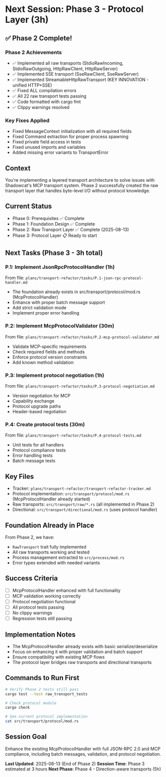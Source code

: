 # Next Session: Phase 3 - Protocol Layer (3h)

## ✅ Phase 2 Complete!

### Phase 2 Achievements
- ✅ Implemented all raw transports (StdioRawIncoming, StdioRawOutgoing, HttpRawClient, HttpRawServer)
- ✅ Implemented SSE transport (SseRawClient, SseRawServer)
- ✅ Implemented StreamableHttpRawTransport (KEY INNOVATION - unified HTTP+SSE)
- ✅ Fixed ALL compilation errors
- ✅ All 22 raw transport tests passing
- ✅ Code formatted with cargo fmt
- ✅ Clippy warnings resolved

### Key Fixes Applied
- Fixed MessageContext initialization with all required fields
- Fixed Command extraction for proper process spawning
- Fixed private field access in tests
- Fixed unused imports and variables
- Added missing error variants to TransportError

## Context
You're implementing a layered transport architecture to solve issues with Shadowcat's MCP transport system. Phase 2 successfully created the raw transport layer that handles byte-level I/O without protocol knowledge.

## Current Status
- Phase 0: Prerequisites ✅ Complete
- Phase 1: Foundation Design ✅ Complete  
- Phase 2: Raw Transport Layer ✅ Complete (2025-08-13)
- Phase 3: Protocol Layer 📋 Ready to start

## Next Tasks (Phase 3 - 3h total)

### P.1: Implement JsonRpcProtocolHandler (1h)
From file: `plans/transport-refactor/tasks/P.1-json-rpc-protocol-handler.md`
- The foundation already exists in src/transport/protocol/mod.rs (McpProtocolHandler)
- Enhance with proper batch message support
- Add strict validation mode
- Implement proper error handling

### P.2: Implement McpProtocolValidator (30m)
From file: `plans/transport-refactor/tasks/P.2-mcp-protocol-validator.md`
- Validate MCP-specific requirements
- Check required fields and methods
- Enforce protocol version constraints
- Add known method validation

### P.3: Implement protocol negotiation (1h)
From file: `plans/transport-refactor/tasks/P.3-protocol-negotiation.md`
- Version negotiation for MCP
- Capability exchange
- Protocol upgrade paths
- Header-based negotiation

### P.4: Create protocol tests (30m)
From file: `plans/transport-refactor/tasks/P.4-protocol-tests.md`
- Unit tests for all handlers
- Protocol compliance tests
- Error handling tests
- Batch message tests

## Key Files
- Tracker: `plans/transport-refactor/transport-refactor-tracker.md`
- Protocol implementation: `src/transport/protocol/mod.rs` (McpProtocolHandler already started)
- Raw transports: `src/transport/raw/*.rs` (all implemented in Phase 2)
- Directional: `src/transport/directional/mod.rs` (uses protocol handler)

## Foundation Already in Place
From Phase 2, we have:
- `RawTransport` trait fully implemented
- All raw transports working and tested
- Process management extracted to `src/process/mod.rs`
- Error types extended with needed variants

## Success Criteria
- [ ] McpProtocolHandler enhanced with full functionality
- [ ] MCP validation working correctly
- [ ] Protocol negotiation functional
- [ ] All protocol tests passing
- [ ] No clippy warnings
- [ ] Regression tests still passing

## Implementation Notes
- The McpProtocolHandler already exists with basic serialize/deserialize
- Focus on enhancing it with proper validation and batch support
- Ensure compatibility with existing MCP flows
- The protocol layer bridges raw transports and directional transports

## Commands to Run First
```bash
# Verify Phase 2 tests still pass
cargo test --test raw_transport_tests

# Check protocol module
cargo check

# See current protocol implementation
cat src/transport/protocol/mod.rs
```

## Session Goal
Enhance the existing McpProtocolHandler with full JSON-RPC 2.0 and MCP compliance, including batch messages, validation, and protocol negotiation.

**Last Updated**: 2025-08-13 (End of Phase 2)
**Session Time**: Phase 3 estimated at 3 hours
**Next Phase**: Phase 4 - Direction-aware transports (5h)